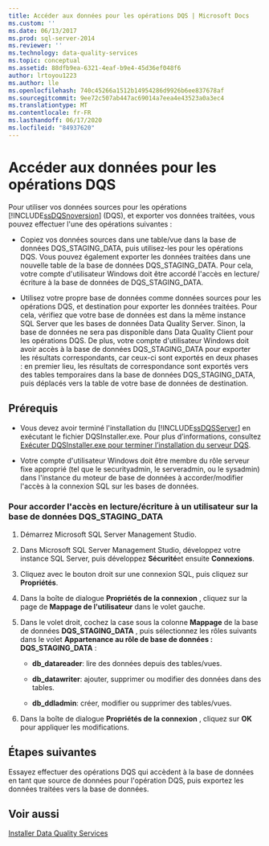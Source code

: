 ```yaml
---
title: Accéder aux données pour les opérations DQS | Microsoft Docs
ms.custom: ''
ms.date: 06/13/2017
ms.prod: sql-server-2014
ms.reviewer: ''
ms.technology: data-quality-services
ms.topic: conceptual
ms.assetid: 88dfb9ea-6321-4eaf-b9e4-45d36ef048f6
author: lrtoyou1223
ms.author: lle
ms.openlocfilehash: 740c45266a1512b14954286d9926b6ee837678af
ms.sourcegitcommit: 9ee72c507ab447ac69014a7eea4e43523a0a3ec4
ms.translationtype: MT
ms.contentlocale: fr-FR
ms.lasthandoff: 06/17/2020
ms.locfileid: "84937620"
---
```

# <a name="access-data-for-the-dqs-operations"></a>Accéder aux données pour les opérations DQS
  Pour utiliser vos données sources pour les opérations [!INCLUDE[ssDQSnoversion](../../includes/ssdqsnoversion-md.md)] (DQS), et exporter vos données traitées, vous pouvez effectuer l'une des opérations suivantes :  
  
-   Copiez vos données sources dans une table/vue dans la base de données DQS_STAGING_DATA, puis utilisez-les pour les opérations DQS. Vous pouvez également exporter les données traitées dans une nouvelle table de la base de données DQS_STAGING_DATA. Pour cela, votre compte d'utilisateur Windows doit être accordé l'accès en lecture/écriture à la base de données de DQS_STAGING_DATA.  
  
-   Utilisez votre propre base de données comme données sources pour les opérations DQS, et destination pour exporter les données traitées. Pour cela, vérifiez que votre base de données est dans la même instance SQL Server que les bases de données Data Quality Server. Sinon, la base de données ne sera pas disponible dans Data Quality Client pour les opérations DQS. De plus, votre compte d'utilisateur Windows doit avoir accès à la base de données DQS_STAGING_DATA pour exporter les résultats correspondants, car ceux-ci sont exportés en deux phases : en premier lieu, les résultats de correspondance sont exportés vers des tables temporaires dans la base de données DQS_STAGING_DATA, puis déplacés vers la table de votre base de données de destination.  
  
## <a name="prerequisites"></a>Prérequis  
  
-   Vous devez avoir terminé l'installation du [!INCLUDE[ssDQSServer](../../includes/ssdqsserver-md.md)] en exécutant le fichier DQSInstaller.exe. Pour plus d’informations, consultez [Exécuter DQSInstaller.exe pour terminer l’installation du serveur DQS](run-dqsinstaller-exe-to-complete-data-quality-server-installation.md).  
  
-   Votre compte d'utilisateur Windows doit être membre du rôle serveur fixe approprié (tel que le securityadmin, le serveradmin, ou le sysadmin) dans l'instance du moteur de base de données à accorder/modifier l'accès à la connexion SQL sur les bases de données.  
  
### <a name="to-grant-readwrite-access-to-a-user-on-the-dqs_staging_data-database"></a>Pour accorder l'accès en lecture/écriture à un utilisateur sur la base de données DQS_STAGING_DATA  
  
1.  Démarrez Microsoft SQL Server Management Studio.  
  
2.  Dans Microsoft SQL Server Management Studio, développez votre instance SQL Server, puis développez **Sécurité**et ensuite **Connexions**.  
  
3.  Cliquez avec le bouton droit sur une connexion SQL, puis cliquez sur **Propriétés**.  
  
4.  Dans la boîte de dialogue **Propriétés de la connexion** , cliquez sur la page de **Mappage de l'utilisateur** dans le volet gauche.  
  
5.  Dans le volet droit, cochez la case sous la colonne **Mappage** de la base de données **DQS_STAGING_DATA** , puis sélectionnez les rôles suivants dans le volet **Appartenance au rôle de base de données : DQS_STAGING_DATA** :  
  
    -   **db_datareader**: lire des données depuis des tables/vues.  
  
    -   **db_datawriter**: ajouter, supprimer ou modifier des données dans des tables.  
  
    -   **db_ddladmin**: créer, modifier ou supprimer des tables/vues.  
  
6.  Dans la boîte de dialogue **Propriétés de la connexion** , cliquez sur **OK** pour appliquer les modifications.  
  
## <a name="next-steps"></a>Étapes suivantes  
 Essayez effectuer des opérations DQS qui accèdent à la base de données en tant que source de données pour l'opération DQS, puis exportez les données traitées vers la base de données.  
  
## <a name="see-also"></a>Voir aussi  
 [Installer Data Quality Services](install-data-quality-services.md)  
  
  
